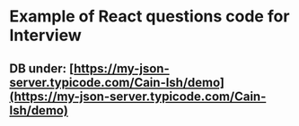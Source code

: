 # Example of React questions code for Interview

## DB under: [https://my-json-server.typicode.com/Cain-Ish/demo](https://my-json-server.typicode.com/Cain-Ish/demo)
